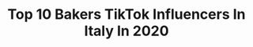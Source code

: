 ---
title: Top 10 Bakers TikTok Influencers In Italy In 2020
description: >-
  Find top bakers TikTok influencers in Italy in 2020. Most popular hashtags: #perte #neiperte #foryou #bikers.
platform: TikTok
hits: 16
text_top: Analyze the top-rated TikTok profiles on inBeat.
text_bottom: Our database holds 16 TikTok influencers like this in Italy for you to work with.
profiles:
  - username: "dolcegabbana"
    fullname: >-
      Dolce & Gabbana
    bio: >-
      Are you #DGEnough ? #DGTikTok
    location: "Italy"
    followers: 169900
    engagement: 1023
    commentsToLikes: 0.006664
    id: ck8w5i3via1s20j78tlc1c3do
    verified: true
    hashtags: ""
  - username: "emiliobove"
    fullname: >-
      Emilio Bove ✨
    bio: >-
      🇮🇹16🇫🇷 🦋account di cucina: emilio.bakery🦋 👇🏻My IG👇🏻
    location: "Italy"
    followers: 83200
    engagement: 1423
    commentsToLikes: 0.034585
    id: ck9np2ctewvqa0j78tm2lyrwt
    verified: false
    hashtags: "#duet, #foryou, #covid19, #fantasy"
  - username: "robiscianna.13.motard"
    fullname: >-
      Roberta  Scianna 
    bio: >-
      📍Palermo💙 ⚠️🏍Drz 400 Sm 🏍⚠️ ❤️20 Years Old☀️ 🔜🔒 10 K 🔒🔙
    location: "Italy"
    followers: 8851
    engagement: 1813
    commentsToLikes: 0.016356
    id: ckae1m1gmpetf0i78044e02qr
    verified: false
    hashtags: "#motorbike, #me, #motovideo, #robivlog"
  - username: "bluhelmet"
    fullname: >-
      BLU HELMET
    bio: >-
      💙 𝑩𝑳𝑼 𝑯𝑬𝑳𝑴𝑬𝑻 💙 [𝐏𝐑𝐔𝐃𝐄𝐍𝐙𝐀 𝐒𝐔𝐋𝐋𝐄 𝐃𝐔𝐄 𝐑𝐔𝐎𝐓𝐄]
    location: "Italy"
    followers: 7194
    engagement: 891
    commentsToLikes: 0.042881
    id: ckcufaxrpelgr0j23jd09lmzb
    verified: false
    hashtags: "#motorlife, #viral, #walkyourwonderful, #instaxinspo"
  - username: "biker86"
    fullname: >-
      biker86
    bio: >-
      appassionato di moto, biker for life!!!
    location: "Italy"
    followers: 3238
    engagement: 442
    commentsToLikes: 0.009716
    id: cka0ivvx0fh5m0i78ibqi18dz
    verified: false
    hashtags: "#love, #r1, #foryou, #biker"
  - username: "yamaha.yzf.r3"
    fullname: >-
      Alessandro
    bio: >-
      Yamaha YZF-R3
    location: "Italy"
    followers: 6256
    engagement: 1079
    commentsToLikes: 0.019683
    id: ckcd8yysu3gdy0j23n4xyp7dm
    verified: false
    hashtags: "#kawasakininja, #yzfr3, #yzf, #xt"
  - username: "_duke__boy_"
    fullname: >-
      Duke Boy
    bio: >-
      Italy 🇮🇹 Verona
    location: "Italy"
    followers: 6039
    engagement: 1176
    commentsToLikes: 0.013183
    id: ckae1uhb4qk9j0i789b9keal1
    verified: false
    hashtags: "#ktm, #querly, #wheelie, #grenzgaenger"
  - username: "benz_etti"
    fullname: >-
      Benz
    bio: >-
      🇮🇹Perugia,Italy 🇮🇹 🎂18/06/1999🎂 🖤Moto e Macchine🖤
    location: "Italy"
    followers: 4296
    engagement: 643
    commentsToLikes: 0.022302
    id: ckad64cr8y2zt0i78hhk3r6jv
    verified: false
    hashtags: "#tuttifratelli, #motorbike, #top, #italia"
  - username: "food_lover.it"
    fullname: >-
      Nutella & Food
    bio: >-
      Account ufficiale di Nutella & Food Per pubblicità: sdpsocialmedia1@gmail.com
    location: "Italy"
    followers: 10421
    engagement: 1296
    commentsToLikes: 0.024137
    id: ck8vx6henqbnw0j78ctalf8mx
    verified: false
    hashtags: "#tiktok, #pertee, #nutella, #tiktokfood"
  - username: "pepenymi"
    fullname: >-
      PEPE nymi
    bio: >-
      Integrated Communication Agency Idea developers and funny people 📍Milan, Italy
    location: "Italy"
    followers: 4548
    engagement: 594
    commentsToLikes: 0.023098
    id: ckbfdnlp8723q0j23jzklz10k
    verified: false
    hashtags: "#bookcover, #bookclub, #books, #bookchallenge"
---